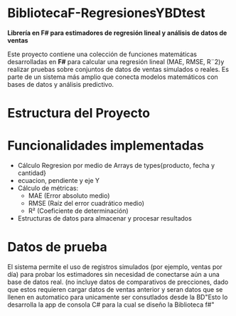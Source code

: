 # BibliotecaF-RegresionesYBDtest

**Librería en F# para estimadores de regresión lineal y análisis de datos de ventas**

Este proyecto contiene una colección de funciones matemáticas desarrolladas en **F#** para calcular una regresión lineal (MAE, RMSE, R¨2)y realizar pruebas sobre conjuntos de datos de ventas simulados o reales. Es parte de un sistema más amplio que conecta modelos matemáticos con bases de datos y análisis predictivo.

# Estructura del Proyecto
# Funcionalidades implementadas

- Cálculo Regresion por medio de Arrays de types{producto, fecha y cantidad}
- ecuacion, pendiente y eje Y
- Cálculo de métricas:
  - MAE (Error absoluto medio)
  - RMSE (Raíz del error cuadrático medio)
  - R² (Coeficiente de determinación)
- Estructuras de datos para almacenar y procesar resultados

# Datos de prueba

El sistema permite el uso de registros simulados (por ejemplo, ventas por día) para probar los estimadores sin necesidad de conectarse aún a una base de datos real. (no incluye datos de comparativos de precciones, dado que estos requieren cargar datos de ventas anterior y seran datos que se llenen en automatico para unicamente ser consutlados desde la BD"Esto lo desarrolla la app de consola C# para la cual se diseño la Biblioteca f#"
